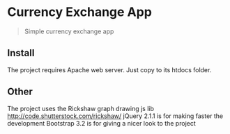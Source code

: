 # Currency Exchange App
> Simple currency exchange app

## Install
The project requires Apache web server. Just copy to its htdocs folder.

## Other
The project uses the Rickshaw graph drawing js lib http://code.shutterstock.com/rickshaw/
jQuery 2.1.1 is for making faster the development
Bootstrap 3.2 is for giving a nicer look to the project
